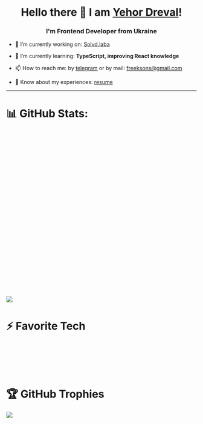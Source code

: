 <h1 align="center">
Hello there 👋 I am <a href="https://www.linkedin.com/in/yehor-dreval-1634b4207/">Yehor Dreval</a>!

<h3 align="center">I'm Frontend Developer from Ukraine</h3>

- 🔭 I’m currently working on: [Solvd.laba](https://github.com/Freekson/solvd.laba)

- 🌱 I’m currently learning: **TypeScript, improving React knowledge**

- 📫 How to reach me: by [telegram](https://t.me/freekson) or by mail: freeksons@gmail.com

- 📄 Know about my experiences: [resume](https://drive.google.com/file/d/1Mj9bihkueSSG7MN2Mq-vjKL02yMZzyNY/view?usp=sharing)

---

# 📊 GitHub Stats:

<div style= "display: flex; justify-content:center; width: 100vh;">
  <img src="https://raw.githubusercontent.com/Freekson/github-stats/master/generated/languages.svg#gh-dark-mode-only" alt="stats" />
  <img src="https://raw.githubusercontent.com/Freekson/github-stats/master/generated/overview.svg#gh-dark-mode-only" alt="stats"  />
</div>

<br>

<div style="display: flex; width: 100vh; flex-direction: column; align-items: center;">
    <div style="width: 100%;">
        <img style="width: 100%" src="https://github-readme-stats.vercel.app/api/wakatime?username=Freekson&theme=react&layout=compact&hide_progress=true" />
    </div>
    
</div>

# ⚡ Favorite Tech

<table style="display: flex; justify-content:center; width: 100vh;">
  <tr>
    <td align="center" width="96">
      <a href="#macropower-tech">
        <img src="https://raw.githubusercontent.com/devicons/devicon/master/icons/typescript/typescript-original.svg" alt="typescript" width="40" height="40"/>
      </a>
      <br>TypeScript
    </td>
     <td align="center" width="96">
      <a href="#macropower-tech">
       <img src="https://raw.githubusercontent.com/devicons/devicon/master/icons/javascript/javascript-original.svg" alt="javascript" width="40" height="40"/>
      </a>
      <br>JavaScript
    </td>
    <td align="center" width="96"> 
     <a href="#macropower-tech">
        <img src="https://raw.githubusercontent.com/devicons/devicon/master/icons/react/react-original.svg" alt="react" width="40" height="40"/>
      </a>
      <br>React
    </td>
    <td align="center"  width="96">
      <a href="#macropower-tech">
        <img src="https://raw.githubusercontent.com/devicons/devicon/master/icons/mongodb/mongodb-original-wordmark.svg" alt="mongodb" width="40" height="40"/>
      </a>
      <br>MongoDB
    </td>
    <td align="center" width="96">
      <a href="#macropower-tech" >
       <img src="https://raw.githubusercontent.com/devicons/devicon/master/icons/express/express-original-wordmark.svg" alt="express" width="40" height="40"/>
      </a>
      <br>Express
    </td>
    <td align="center" width="96">
      <a href="#macropower-tech" >
      <img src="https://www.vectorlogo.zone/logos/figma/figma-icon.svg" alt="figma" width="40" height="40"/>
      </a>
      <br>Figma
    </td>
    <td align="center" width="96">
      <a href="#macropower-tech" >
     <img src="https://www.vectorlogo.zone/logos/getpostman/getpostman-icon.svg" alt="postman" width="40" height="40"/>
      </a>
      <br>Postman
    </td>
    <td align="center" width="96">
      <a href="#macropower-tech" >
     <img src="https://www.vectorlogo.zone/logos/git-scm/git-scm-icon.svg" alt="git" width="40" height="40"/>
      </a>
      <br>Git
    </td>
  </tr>
</table>

# 🏆 GitHub Trophies

![](https://github-profile-trophy.vercel.app/?username=Freekson&theme=radical&no-frame=true&no-bg=true&margin-w=4)
